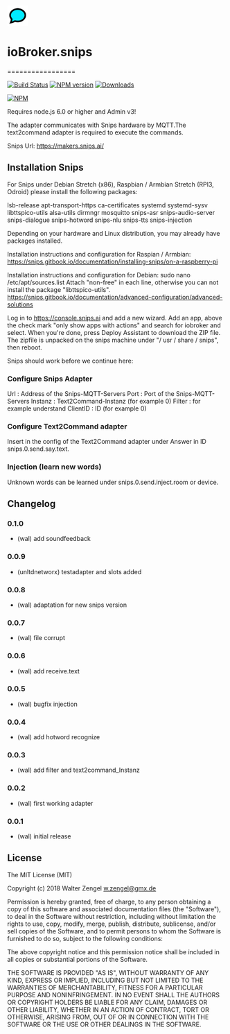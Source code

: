 ![Logo](admin/snips.png)
# ioBroker.snips
=================

[![Build Status](https://travis-ci.org/Bettman66/ioBroker.snips.svg?branch=master)](https://travis-ci.org/Bettman66/ioBroker.snips)
[![NPM version](http://img.shields.io/npm/v/iobroker.snips.svg)](https://www.npmjs.com/package/iobroker.snips)
[![Downloads](https://img.shields.io/npm/dm/iobroker.snips.svg)](https://www.npmjs.com/package/iobroker.snips)

[![NPM](https://nodei.co/npm/iobroker.snips.png?downloads=true)](https://nodei.co/npm/iobroker.snips/)

Requires node.js 6.0 or higher and Admin v3!

The adapter communicates with Snips hardware by MQTT.The text2command adapter is required to execute
the commands.

Snips Url: https://makers.snips.ai/

## Installation Snips

For Snips under Debian Stretch (x86), Raspbian / Armbian Stretch (RPI3, Odroid) please install the following packages:

lsb-release 
apt-transport-https 
ca-certificates 
systemd 
systemd-sysv 
libttspico-utils 
alsa-utils
dirmngr
mosquitto
snips-asr
snips-audio-server
snips-dialogue
snips-hotword
snips-nlu
snips-tts
snips-injection

Depending on your hardware and Linux distribution, you may already have packages installed.

Installation instructions and configuration for Raspian / Armbian:
https://snips.gitbook.io/documentation/installing-snips/on-a-raspberry-pi

Installation instructions and configuration for Debian:
sudo nano /etc/apt/sources.list
Attach "non-free" in each line, otherwise you can not install the package "libttspico-utils".
https://snips.gitbook.io/documentation/advanced-configuration/advanced-solutions

Log in to https://console.snips.ai and add a new wizard.
Add an app, above the check mark "only show apps with actions" and search for iobroker and select.
When you're done, press Deploy Assistant to download the ZIP file.
The zipfile is unpacked on the snips machine under "/ usr / share / snips", then reboot.

Snips should work before we continue here:

### Configure Snips Adapter
Url      : Address of the Snips-MQTT-Servers
Port     : Port of the Snips-MQTT-Servers
Instanz  : Text2Command-Instanz (for example 0)
Filter   : for example understand
ClientID : ID (for example 0)

### Configure Text2Command adapter
Insert in the config of the Text2Command adapter under Answer in ID snips.0.send.say.text.

### Injection (learn new words)
Unknown words can be learned under snips.0.send.inject.room or device.

## Changelog
### 0.1.0
* (wal) add soundfeedback

### 0.0.9
* (unltdnetworx) testadapter and slots added

### 0.0.8
* (wal) adaptation for new snips version

### 0.0.7
* (wal) file corrupt

### 0.0.6
* (wal) add receive.text

### 0.0.5
* (wal) bugfix injection

### 0.0.4
* (wal) add hotword recognize

### 0.0.3
* (wal) add filter and text2command_Instanz

### 0.0.2
* (wal) first working adapter

### 0.0.1
* (wal) initial release

## License
The MIT License (MIT)

Copyright (c) 2018 Walter Zengel <w.zengel@gmx.de>

Permission is hereby granted, free of charge, to any person obtaining a copy
of this software and associated documentation files (the "Software"), to deal
in the Software without restriction, including without limitation the rights
to use, copy, modify, merge, publish, distribute, sublicense, and/or sell
copies of the Software, and to permit persons to whom the Software is
furnished to do so, subject to the following conditions:

The above copyright notice and this permission notice shall be included in
all copies or substantial portions of the Software.

THE SOFTWARE IS PROVIDED "AS IS", WITHOUT WARRANTY OF ANY KIND, EXPRESS OR
IMPLIED, INCLUDING BUT NOT LIMITED TO THE WARRANTIES OF MERCHANTABILITY,
FITNESS FOR A PARTICULAR PURPOSE AND NONINFRINGEMENT. IN NO EVENT SHALL THE
AUTHORS OR COPYRIGHT HOLDERS BE LIABLE FOR ANY CLAIM, DAMAGES OR OTHER
LIABILITY, WHETHER IN AN ACTION OF CONTRACT, TORT OR OTHERWISE, ARISING FROM,
OUT OF OR IN CONNECTION WITH THE SOFTWARE OR THE USE OR OTHER DEALINGS IN
THE SOFTWARE.
